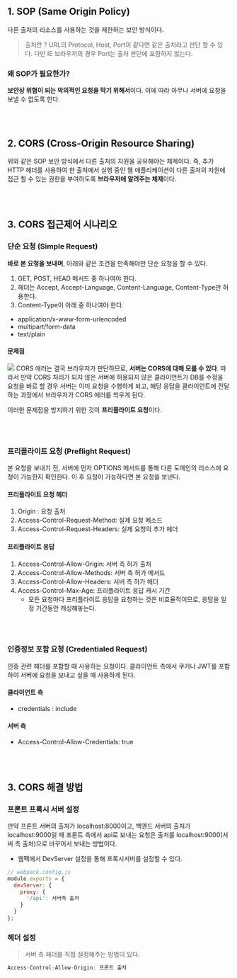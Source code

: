 ## 1. SOP (Same Origin Policy)

다른 출처의 리소스를 사용하는 것을 제한하는 보안 방식이다.

> 출처란 ?
> URL의 Protocol, Host, Port이 같다면 같은 출처라고 판단 할 수 있다.
> 다만 IE 브라우저의 경우 Port는 출처 판단에 포함하지 않는다.

### 왜 SOP가 필요한가?

**보안상 위협이 되는 악의적인 요청을 막기 위해서**이다. 이에 따라 아무나 서버에 요청을 보낼 수 없도록 한다.

<br/><br/>

## 2. CORS (Cross-Origin Resource Sharing)

위와 같은 SOP 보안 방식에서 다른 출처의 자원을 공유해야는 체제이다.
즉, 추가 HTTP 헤더를 사용하여 한 출처에서 실행 중인 웹 애플리케이션이 다른 출처의 자원에 접근 할 수 있는 권한을 부여하도록 **브라우저에 알려주는 체제**이다.

<br/>
<br/>

## 3. CORS 접근제어 시나리오

### 단순 요청 (Simple Request)

**바로 본 요청을 보내며**, 아래와 같은 조건을 만족해야만 단순 요청을 할 수 있다.

1. GET, POST, HEAD 메서드 중 하나여야 한다.
2. 헤더는 Accept, Accept-Language, Content-Language, Content-Type만 허용한다.
3. Content-Type이 아래 중 하나여야 한다.

- application/x-www-form-urlencoded
- multipart/form-data
- text/plain

#### 문제점

![](https://images.velog.io/images/moonheekim0118/post/f2fe0b35-b11d-430b-9725-ca100c4d3a6a/%E1%84%8F%E1%85%B3%E1%84%85%E1%85%A9%E1%84%89%E1%85%B3%E1%84%8B%E1%85%A9%E1%84%85%E1%85%B5%E1%84%8C%E1%85%B5%E1%86%AB.jpeg)
CORS 에러는 결국 브라우저가 판단하므로, **서버는 CORS에 대해 모를 수 있다**. 따라서 만약 CORS 처리가 되지 않은 서버에 허용되지 않은 클라이언트가 DB를 수정을 요청을 바로 할 경우 서버는 이미 요청을 수행하게 되고, 해당 응답을 클라이언트에 전달하는 과정에서 브라우저가 CORS 에러를 띄우게 된다.

이러한 문제점을 방지하기 위한 것이 **프리플라이트 요청**이다.

<br/> <br/>

### 프리플라이트 요청 (Preflight Request)

본 요청을 보내기 전, 서버에 먼저 OPTIONS 메서드를 통해 다른 도메인의 리소스에 요청이 가능한지 확인한다.
이 후 요청이 가능하다면 본 요청을 보낸다.

#### 프리플라이트 요청 헤더

1. Origin : 요청 출처
2. Access-Control-Request-Method: 실제 요청 메소드
3. Access-Control-Request-Headers: 실제 요청의 추가 헤더

#### 프리플라이트 응답

1. Access-Control-Allow-Origin: 서버 측 허가 출처
2. Access-Control-Allow-Methods: 서버 측 허가 메서드
3. Access-Control-Allow-Headers: 서버 측 허가 헤더
4. Access-Control-Max-Age: 프리플라이트 응답 캐시 기간
   - 모든 요청마다 프리플라이트 응답을 요청하는 것은 비효율적이므로, 응답을 일정 기간동안 캐싱해놓는다.

<br/> <br/>

### 인증정보 포함 요청 (Credentialed Request)

인증 관련 헤더를 포함할 때 사용하는 요청이다.
클라이언트 측에서 쿠키나 JWT를 포함하여 서버에 요청을 보내고 싶을 때 사용하게 된다.

#### 클라이언트 측

- credentials : include

#### 서버 측

- Access-Control-Allow-Credentials: true

<br/><br/>

## 3. CORS 해결 방법

### 프론트 프록시 서버 설정

만약 프론트 서버의 출처가 localhost:8000이고, 백엔드 서버의 출처가 localhost:9000일 때 프론트 측에서 api로 보내는 요청은 출처를 localhost:9000(서버 측 출처)으로 바꾸어서 보내는 방법이다.

- 웹팩에서 DevServer 설정을 통해 프록시서버를 설정할 수 있다.

```javascript
// webpack.config.js
module.exports = {
  devServer: {
    proxy: {
      '/api': 서버측 출처
    }
  }
};
```

### 헤더 설정

> 서버 측 헤더를 직접 설정해주는 방법이 있다.

```javascript
Access-Control-Allow-Origin: 프론트 출처
```

<br/>
<br/>

